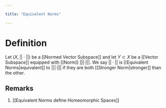 ```yaml
---

title: "Equivalent Norms"

---
```

# Definition
Let $(X, ||\cdot||)$ be a [[Normed Vector Subspace]] and let $Y \subset X$ be a [[Vector Subspace]] equipped with [[Norm]] $|||\cdot|||$. We say $||\cdot||$ is [[Equivalent Norms|equivalent]] to $|||\cdot|||$ if they are both [[Stronger Norm|stronger]] than the other.

## Remarks
1. [[Equivalent Norms define Homeomorphic Spaces]]